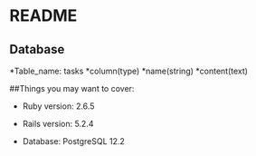 # README

## Database

*Table_name: tasks
    *column(type)
        *name(string)
        *content(text)
    
##Things you may want to cover:

* Ruby version: 2.6.5

* Rails version: 5.2.4

* Database: PostgreSQL 12.2  